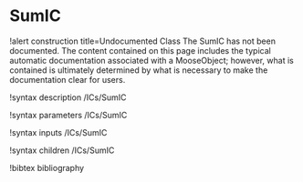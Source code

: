 <!-- MOOSE Documentation Stub: Remove this when content is added. -->

# SumIC

!alert construction title=Undocumented Class
The SumIC has not been documented. The content contained on this page includes the
typical automatic documentation associated with a MooseObject; however, what is contained is
ultimately determined by what is necessary to make the documentation clear for users.

!syntax description /ICs/SumIC

!syntax parameters /ICs/SumIC

!syntax inputs /ICs/SumIC

!syntax children /ICs/SumIC

!bibtex bibliography
